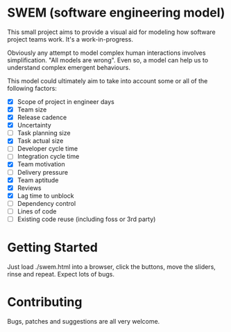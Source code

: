 # SWEM (software engineering model)

This small project aims to provide a visual aid for modeling how software
project teams work. It's a work-in-progress.

Obviously any attempt to model complex human interactions involves
simplification. "All models are wrong". Even so, a model can help us to
understand complex emergent behaviours.

This model could ultimately aim to take into account some or all of the
following factors:

- [x] Scope of project in engineer days
- [x] Team size
- [x] Release cadence
- [x] Uncertainty
- [ ] Task planning size
- [x] Task actual size
- [ ] Developer cycle time
- [ ] Integration cycle time
- [x] Team motivation
- [ ] Delivery pressure
- [x] Team aptitude
- [x] Reviews
- [x] Lag time to unblock
- [ ] Dependency control
- [ ] Lines of code
- [ ] Existing code reuse (including foss or 3rd party)

# Getting Started

Just load ./swem.html into a browser, click the buttons, move the sliders,
rinse and repeat. Expect lots of bugs.

# Contributing

Bugs, patches and suggestions are all very welcome.
